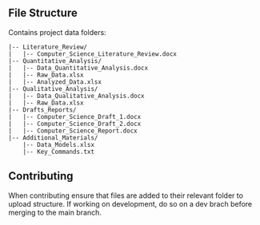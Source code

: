## File Structure
Contains project data folders:
```
|-- Literature_Review/
|   |-- Computer_Science_Literature_Review.docx
|-- Quantitative_Analysis/
|   |-- Data_Quantitative_Analysis.docx
|   |-- Raw_Data.xlsx
|   |-- Analyzed_Data.xlsx
|-- Qualitative_Analysis/
|   |-- Data_Qualitative_Analysis.docx
|   |-- Raw_Data.xlsx
|-- Drafts_Reports/
|   |-- Computer_Science_Draft_1.docx
|   |-- Computer_Science_Draft_2.docx
|   |-- Computer_Science_Report.docx
|-- Additional_Materials/
    |-- Data_Models.xlsx
    |-- Key_Commands.txt
```
## Contributing
When contributing ensure that files are added to their relevant folder to upload structure.
If working on development, do so on a dev brach before merging to the main branch.
